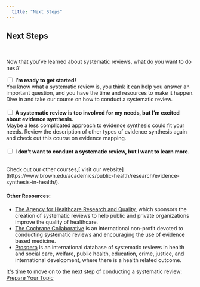 ```yaml
---
  title: "Next Steps"
---
```


## Next Steps

<br>

Now that you’ve learned about systematic reviews, what do you want to do next?


<form action="/action_page.php" method="get">
  <input type="checkbox" name="SR" value="started"> <b>I’m ready to get started! </b> <br>
You know what a systematic review is, you think it can help you answer an important  question, and you have the time and resources to make it happen. Dive in and take our course on how to conduct a systematic review. <br><br>
  <input type="checkbox" name="SR" value="st" > <b>A systematic review is too involved for my needs, but I’m excited about evidence synthesis.</b> <br> Maybe a less complicated approach to evidence synthesis could fit your needs. Review the description of other types of evidence synthesis again and check out this course on evidence mapping. 
<br><br>
  <input type="checkbox" name="SR" value="knowledge" > <b>I don’t want to conduct a systematic review, but I want to learn more.</b>  <br> <br>
</form>
Check out our other courses,[ visit our website](https://www.brown.edu/academics/public-health/research/evidence-synthesis-in-health/).

<br>

#### Other Resources:

- [The Agency for Healthcare Research and Quality](https://www.ahrq.gov/), which sponsors the creation of systematic reviews to help public and private organizations improve the quality of healthcare.
- [The Cochrane Collaborative](http://www.cochrane.org/) is an international non-profit devoted to conducting systematic reviews and encouraging the use of evidence based medicine. 
- [Prospero](https://www.crd.york.ac.uk/prospero/) is an international database of systematic reviews in health and social care, welfare, public health, education, crime, justice, and international development, where there is a health related outcome.

It's time to move on to the next step of conducting a systematic review: <a href = "http://evsynthacademy.org/prepare-topic/">Prepare Your Topic</a>
